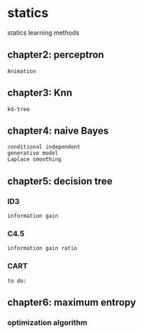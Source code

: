 # statics
statics learning methods
## chapter2: perceptron
    Animation
## chapter3: Knn
    kd-tree
## chapter4: naive Bayes
    conditional independent
    generative model
    Laplace smoothing
## chapter5: decision tree 
### ID3
    information gain
### C4.5
    information gain ratio
### CART
    to do:
## chapter6: maximum entropy
### optimization algorithm
